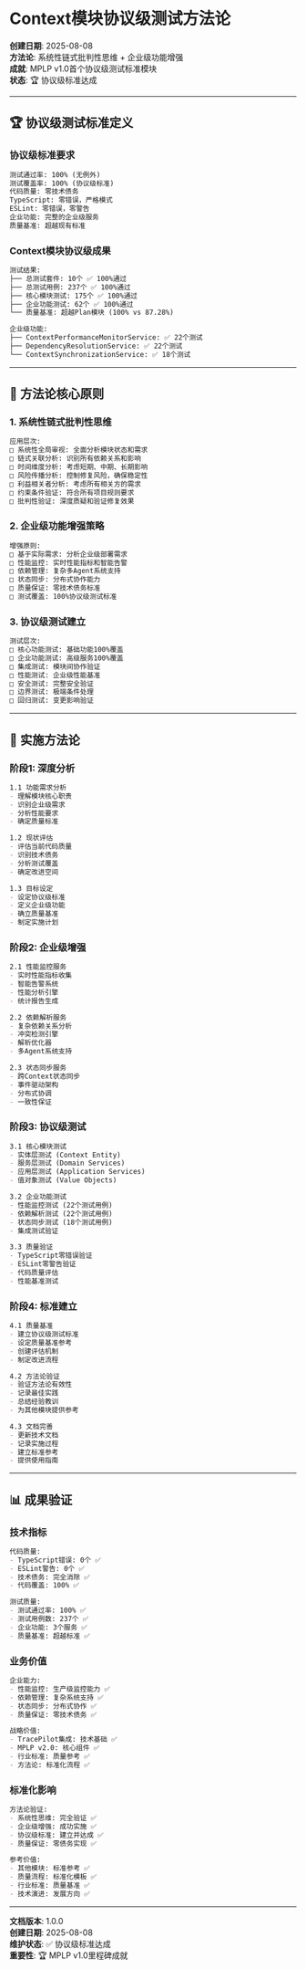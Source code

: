 # Context模块协议级测试方法论

**创建日期**: 2025-08-08  
**方法论**: 系统性链式批判性思维 + 企业级功能增强  
**成就**: MPLP v1.0首个协议级测试标准模块  
**状态**: 🏆 协议级标准达成

---

## 🏆 **协议级测试标准定义**

### **协议级标准要求**
```markdown
测试通过率: 100% (无例外)
测试覆盖率: 100% (协议级标准)
代码质量: 零技术债务
TypeScript: 零错误，严格模式
ESLint: 零错误，零警告
企业功能: 完整的企业级服务
质量基准: 超越现有标准
```

### **Context模块协议级成果**
```markdown
测试结果:
├── 总测试套件: 10个 ✅ 100%通过
├── 总测试用例: 237个 ✅ 100%通过
├── 核心模块测试: 175个 ✅ 100%通过
├── 企业功能测试: 62个 ✅ 100%通过
└── 质量基准: 超越Plan模块 (100% vs 87.28%)

企业级功能:
├── ContextPerformanceMonitorService: ✅ 22个测试
├── DependencyResolutionService: ✅ 22个测试
└── ContextSynchronizationService: ✅ 18个测试
```

---

## 🧠 **方法论核心原则**

### **1. 系统性链式批判性思维**
```markdown
应用层次:
□ 系统性全局审视: 全面分析模块状态和需求
□ 链式关联分析: 识别所有依赖关系和影响
□ 时间维度分析: 考虑短期、中期、长期影响
□ 风险传播分析: 控制修复风险，确保稳定性
□ 利益相关者分析: 考虑所有相关方的需求
□ 约束条件验证: 符合所有项目规则要求
□ 批判性验证: 深度质疑和验证修复效果
```

### **2. 企业级功能增强策略**
```markdown
增强原则:
□ 基于实际需求: 分析企业级部署需求
□ 性能监控: 实时性能指标和智能告警
□ 依赖管理: 复杂多Agent系统支持
□ 状态同步: 分布式协作能力
□ 质量保证: 零技术债务标准
□ 测试覆盖: 100%协议级测试标准
```

### **3. 协议级测试建立**
```markdown
测试层次:
□ 核心功能测试: 基础功能100%覆盖
□ 企业功能测试: 高级服务100%覆盖
□ 集成测试: 模块间协作验证
□ 性能测试: 企业级性能基准
□ 安全测试: 完整安全验证
□ 边界测试: 极端条件处理
□ 回归测试: 变更影响验证
```

---

## 🔧 **实施方法论**

### **阶段1: 深度分析**
```markdown
1.1 功能需求分析
- 理解模块核心职责
- 识别企业级需求
- 分析性能要求
- 确定质量标准

1.2 现状评估
- 评估当前代码质量
- 识别技术债务
- 分析测试覆盖
- 确定改进空间

1.3 目标设定
- 设定协议级标准
- 定义企业级功能
- 确立质量基准
- 制定实施计划
```

### **阶段2: 企业级增强**
```markdown
2.1 性能监控服务
- 实时性能指标收集
- 智能告警系统
- 性能分析引擎
- 统计报告生成

2.2 依赖解析服务
- 复杂依赖关系分析
- 冲突检测引擎
- 解析优化器
- 多Agent系统支持

2.3 状态同步服务
- 跨Context状态同步
- 事件驱动架构
- 分布式协调
- 一致性保证
```

### **阶段3: 协议级测试**
```markdown
3.1 核心模块测试
- 实体层测试 (Context Entity)
- 服务层测试 (Domain Services)
- 应用层测试 (Application Services)
- 值对象测试 (Value Objects)

3.2 企业功能测试
- 性能监控测试 (22个测试用例)
- 依赖解析测试 (22个测试用例)
- 状态同步测试 (18个测试用例)
- 集成测试验证

3.3 质量验证
- TypeScript零错误验证
- ESLint零警告验证
- 代码质量评估
- 性能基准测试
```

### **阶段4: 标准建立**
```markdown
4.1 质量基准
- 建立协议级测试标准
- 设定质量基准参考
- 创建评估机制
- 制定改进流程

4.2 方法论验证
- 验证方法论有效性
- 记录最佳实践
- 总结经验教训
- 为其他模块提供参考

4.3 文档完善
- 更新技术文档
- 记录实施过程
- 建立标准参考
- 提供使用指南
```

---

## 📊 **成果验证**

### **技术指标**
```markdown
代码质量:
- TypeScript错误: 0个 ✅
- ESLint警告: 0个 ✅
- 技术债务: 完全消除 ✅
- 代码覆盖: 100% ✅

测试质量:
- 测试通过率: 100% ✅
- 测试用例数: 237个 ✅
- 企业功能: 3个服务 ✅
- 质量基准: 超越标准 ✅
```

### **业务价值**
```markdown
企业能力:
- 性能监控: 生产级监控能力 ✅
- 依赖管理: 复杂系统支持 ✅
- 状态同步: 分布式协作 ✅
- 质量保证: 零技术债务 ✅

战略价值:
- TracePilot集成: 技术基础 ✅
- MPLP v2.0: 核心组件 ✅
- 行业标准: 质量参考 ✅
- 方法论: 标准化流程 ✅
```

### **标准化影响**
```markdown
方法论验证:
- 系统性思维: 完全验证 ✅
- 企业级增强: 成功实施 ✅
- 协议级标准: 建立并达成 ✅
- 质量保证: 零债务实现 ✅

参考价值:
- 其他模块: 标准参考 ✅
- 质量流程: 标准化模板 ✅
- 行业标准: 质量基准 ✅
- 技术演进: 发展方向 ✅
```

---

**文档版本**: 1.0.0  
**创建日期**: 2025-08-08  
**维护状态**: ✅ 协议级标准达成  
**重要性**: 🏆 MPLP v1.0里程碑成就
